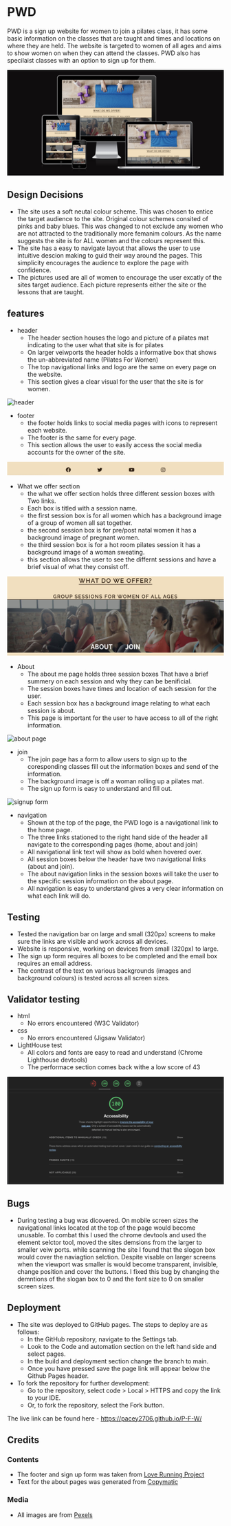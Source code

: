 # PWD

PWD is a sign up website for women to join a pilates class, it has some basic information on the classes that are taught and times and locations on where they are held. The website is targeted to women of all ages and aims to show women on when they can attend the classes. PWD also has specilaist classes with an option to sign up for them.

![PWD displayed on different devices][def4]

## Design Decisions
* The site uses a soft neutal colour scheme. This was chosen to entice the target audience to the site. Original colour schemes consited of pinks and baby blues. This was changed to not exclude any women who are not attracted to the traditionally more femanim colours. As the name suggests the site is for ALL women and the colours represent this.
* The site has a easy to navigate layout that allows the user to use intuitive descion making to guid their way around the pages. This simplicity encourages the audience to explore the page with confidence. 
* The pictures used are all of women to encourage the user excatly of the sites target audience. Each picture represents either the site or the lessons that are taught.

## features

* header
  * The header section houses the logo and picture of a pilates mat indicating to the user what that site is for pilates
  * On larger veiwports the header holds a informative box that shows the un-abbreviated name (Pilates For Women)
  * The top navigational links and logo are the same on every page on the website.
  * This section gives a clear visual for the user that the site is for women.

![header][def5]

* footer
  * the footer holds links to social media pages with icons to represent each website.
  * The footer is the same for every page. 
  * This section allows the user to easily access the social media accounts for the owner of the site.

![footer](assets/images/Screenshot%202022-12-30%20at%2023.42.57.png)

* What we offer section
  * the what we offer section holds three different session boxes with Two links.
  * Each box is titled with a session name.
  * the first session box is for all women which has a background image of a group of women all sat together.
  * the second session box is for pre/post natal women it has a background image of pregnant women.
  * the third session box is for a hot room pilates session it has a background image of a woman sweating.
  * this section allows the user to see the differnt sessions and have a brief visual of what they consist off.

![what we offer section][def6]

* About
  * The about me page holds three session boxes That have a brief summery on each session and why they can be benificial.
  * The session boxes have times and location of each session for the user.
  * Each session box has a background image relating to what each session is about.
  * This page is important for the user to have access to all of the right information.

![about page][def8]

* join
  * The join page has a form to allow users to sign up to the coresponding classes fill out the information boxes and send of the information.
  * The background image is off a woman rolling up a pilates mat.
  * The sign up form is easy to understand and fill out.

![signup form][def7]

* navigation
  * Shown at the top of the page, the PWD logo is a navigational link to the home page.
  * The three links stationed to the right hand side of the header all navigate to the corresponding pages (home, about and join)
  * All navigational link text will show as bold when hovered over.
  * All session boxes below the header have two navigational links (about and join).
  * The about navigation links in the session boxes will take the user to the specific session information on the about page.
  * All navigation is easy to understand gives a very clear information on what each link will do.

## Testing
* Tested the navigation bar on large and small (320px) screens to make sure the links are visible and work across all devices.
* Website is responsive, working on devices from small (320px) to large.
* The sign up form requires all boxes to be completed and the email box requires an email address.
* The contrast of the text on various backgrounds (images and background colours) is tested across all screen sizes.

## Validator testing

* html
  * No errors encountered (W3C Validator)
* css
  * No errors encountered (Jigsaw Validator)
* LightHouse test 
  * All colors and fonts are easy to read and understand (Chrome Lighthouse devtools)
  * The performace section comes back withe a low score of 43

![lighthouse test][def9]

## Bugs

* During testing a bug was dicovered. On mobile screen sizes the navigational links located at the top of the page would become unusable. To combat this I used the chrome devtools and used the element selctor tool, moved the sites demsions from the larger to smaller veiw ports. while scanning the site I found that the slogon box would cover the naviagtion selction. Despite visable on larger screens when the viewport was smaller is would become transparent, invisible, change position and cover the buttons. I fixed this bug by changing the demntions of the slogan box to 0 and the font size to 0 on smaller screen sizes.

## Deployment
* The site was deployed to GitHub pages. The steps to deploy are as follows:
  * In the GitHub repository, navigate to the Settings tab.
  * Look to the Code and automation section on the left hand side and select pages.
  * In the build and deployment section change the branch to main.
  * Once you have pressed save the page link will appear below the Github Pages header.
* To fork the repository for further development:
  * Go to the repository, select code > Local > HTTPS and copy the link to your IDE.
  * Or, to fork the repository, select the Fork button.

The live link can be found here -  https://pacey2706.github.io/P-F-W/

## Credits 

### Contents 
* The footer  and sign up form was taken from [Love Running Project][def]
* Text for the about pages was generated from [Copymatic][def2]

### Media
* All images are from [Pexels][def3]


[def]: https://pacey2706.github.io/love-running/
[def2]: https://copymatic.ai/app/paragraph-generator/
[def3]: https://www.pexels.com/
[def4]: assets/images/resposivenew.png
[def5]: assets/images/titlepicnew.png
[def6]: assets/images/whatweoffernew.png
[def7]: assets/images/signuppagenew.png
[def8]: assets/images/Screenshot%202022-12-30%20at%2023.43.35.png
[def9]: assets/images/Screenshot%202022-12-30%20at%2023.47.01.png
